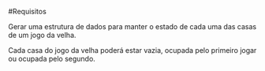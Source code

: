 
#Requisitos

Gerar uma estrutura de dados para manter o estado de cada uma das casas de um jogo da velha.

Cada casa do jogo da velha poderá estar vazia, ocupada pelo primeiro jogar ou ocupada pelo segundo.

